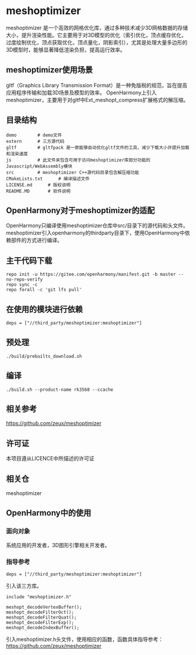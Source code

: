 # meshoptimizer
meshoptimizer 是一个高效的网格优化库，通过多种技术减少3D网格数据的存储大小，提升渲染性能。它主要用于对3D模型的优化（索引优化，顶点缓存优化，过度绘制优化，顶点获取优化，顶点量化，阴影索引），尤其是处理大量多边形的3D模型时，能够显著降低渲染负担，提高运行效率。

## meshoptimizer使用场景
gltf（Graphics Library Transmission Format）是一种免版税的规范，旨在提高应用程序传输和加载3D场景及模型的效率。
OpenHarmony上引入meshoptimizer，主要用于对gltf中Ext_meshopt_compress扩展格式的解压缩。

## 目录结构
```
demo        # demo文件
extern      # 三方源代码
gltf        # gltfpack 是一款能够自动优化gltf文件的工具，减少下载大小并提升加载和渲染速度
js          # 此文件夹包含可用于访问meshoptimizer库部分功能的Javascript/WebAssembly模块
src         # meshoptimizer C++源代码目录包含解压缩功能
CMakeLists.txt      # 编译描述文件
LICENSE.md      # 版权说明
README.MD       # 软件说明      
```

## OpenHarmony对于meshoptimizer的适配
OpenHarmony只编译使用meshoptimizer仓库中src/目录下的源代码和头文件。meshoptimizer引入openharmony的thirdparty目录下，使用OpenHarmony中依赖部件的方式进行编译。

## 主干代码下载
```
repo init -u https://gitee.com/openharmony/manifest.git -b master --no-repo-verify
repo sync -c
repo forall -c 'git lfs pull'
```

## 在使用的模块进行依赖
```
deps = ["//third_party/meshoptimizer:meshoptimizer"]
```

## 预处理
```
./build/prebuilts_download.sh
```

## 编译
```
./build.sh --product-name rk3568 --ccache
```

## 相关参考
https://github.com/zeux/meshoptimizer

## 许可证
本项目遵从LICENCE中所描述的许可证

## 相关仓
meshoptimizer

## OpenHarmony中的使用
### 面向对象
系统应用的开发者，3D图形引擎相关开发者。
### 指导参考
```
deps = ["//third_party/meshoptimizer:meshoptimizer"]
```
引入该三方库。
```
include "meshoptimizer.h"

meshopt_decodeVertexBuffer();
meshopt_decodeFilterOct();
meshopt_decodeFilterQuat();
meshopt_decodeFilterExp();
meshopt_decodeIndexBuffer();
```
引入meshoptimizer.h头文件，使用相应的函数，函数具体指导参考：https://github.com/zeux/meshoptimizer